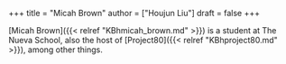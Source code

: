 +++
title = "Micah Brown"
author = ["Houjun Liu"]
draft = false
+++

[Micah Brown]({{< relref "KBhmicah_brown.md" >}}) is a student at The Nueva School, also the host of [Project80]({{< relref "KBhproject80.md" >}}), among other things.
